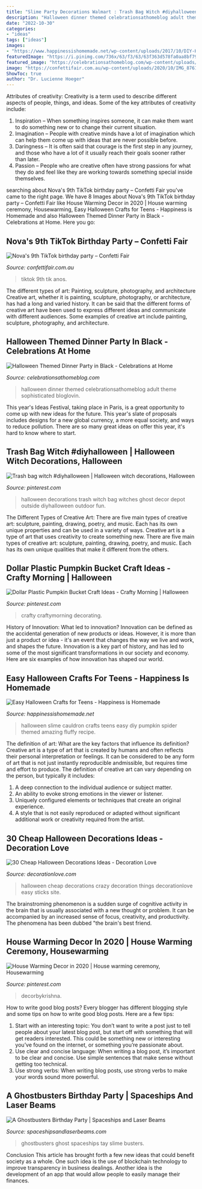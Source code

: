 ```yaml
---
title: "Slime Party Decorations Walmart : Trash Bag Witch #diyhalloween"
description: "Halloween dinner themed celebrationsathomeblog adult theme sophisticated bloglovin"
date: "2022-10-30"
categories:
- "ideas"
tags: ["ideas"]
images:
- "https://www.happinessishomemade.net/wp-content/uploads/2017/10/DIY-Halloween-Slime.jpg"
featuredImage: "https://i.pinimg.com/736x/63/f3/63/63f363d578fa0aa8bf795b8f50d54703.jpg"
featured_image: "https://celebrationsathomeblog.com/wp-content/uploads/2017/09/halloween-dinner-party.jpg"
image: "https://confettifair.com.au/wp-content/uploads/2020/10/IMG_8761.jpg"
ShowToc: true
author: "Dr. Lucienne Hoeger"
---
```



Attributes of creativity:
Creativity is a term used to describe different aspects of people, things, and ideas. Some of the key attributes of creativity include: 
1. Inspiration – When something inspires someone, it can make them want to do something new or to change their current situation.
2. Imagination – People with creative minds have a lot of imagination which can help them come up with ideas that are never possible before. 
3. Daringness – It is often said that courage is the first step in any journey, and those who have a lot of it usually reach their goals sooner rather than later. 
4. Passion – People who are creative often have strong passions for what they do and feel like they are working towards something special inside themselves.

	

		
searching about Nova&#039;s 9th TikTok birthday party – Confetti Fair you've came to the right page. We have 8 Images about Nova&#039;s 9th TikTok birthday party – Confetti Fair like House Warming Decor in 2020 | House warming ceremony, Housewarming, Easy Halloween Crafts for Teens - Happiness is Homemade and also Halloween Themed Dinner Party in Black - Celebrations at Home. Here you go:
		
    
## Nova&#039;s 9th TikTok Birthday Party – Confetti Fair

<img loading=lazy src="https://confettifair.com.au/wp-content/uploads/2020/10/IMG_8761.jpg" onerror="this.onerror=null;this.src='https://tse3.mm.bing.net/th?id=OIP.EFy_CQ1gGHjUw1bDknZnzwHaJ4&amp;pid=15.1';" alt="Nova&#039;s 9th TikTok birthday party – Confetti Fair">

_Source: confettifair.com.au_

>tiktok 9th tik anos. 

	

The different types of art: Painting, sculpture, photography, and architecture
Creative art, whether it is painting, sculpture, photography, or architecture, has had a long and varied history. It can be said that the different forms of creative art have been used to express different ideas and communicate with different audiences. Some examples of creative art include painting, sculpture, photography, and architecture.

    
## Halloween Themed Dinner Party In Black - Celebrations At Home

<img loading=lazy src="https://celebrationsathomeblog.com/wp-content/uploads/2017/09/halloween-dinner-party.jpg" onerror="this.onerror=null;this.src='https://tse2.mm.bing.net/th?id=OIP.3uYt2VeItEFYMznRzHHVggHaLH&amp;pid=15.1';" alt="Halloween Themed Dinner Party in Black - Celebrations at Home">

_Source: celebrationsathomeblog.com_

>halloween dinner themed celebrationsathomeblog adult theme sophisticated bloglovin. 

	

This year's Ideas Festival, taking place in Paris, is a great opportunity to come up with new ideas for the future. This year's slate of proposals includes designs for a new global currency, a more equal society, and ways to reduce pollution. There are so many great ideas on offer this year, it's hard to know where to start.

    
## Trash Bag Witch #diyhalloween | Halloween Witch Decorations, Halloween

<img loading=lazy src="https://i.pinimg.com/736x/c7/44/14/c744149941b181cb3c74ccc064aef6ea--halloween-party-ideas-witches.jpg" onerror="this.onerror=null;this.src='https://tse4.mm.bing.net/th?id=OIP.L1-yHjjnBlAmKbbTL9Sb9AHaLf&amp;pid=15.1';" alt="Trash bag witch #diyhalloween | Halloween witch decorations, Halloween">

_Source: pinterest.com_

>halloween decorations trash witch bag witches ghost decor depot outside diyhalloween outdoor fun. 

	

The Different Types of Creative Art: There are five main types of creative art: sculpture, painting, drawing, poetry, and music. Each has its own unique properties and can be used in a variety of ways.
Creative art is a type of art that uses creativity to create something new. There are five main types of creative art: sculpture, painting, drawing, poetry, and music. Each has its own unique qualities that make it different from the others.

    
## Dollar Plastic Pumpkin Bucket Craft Ideas - Crafty Morning | Halloween

<img loading=lazy src="https://i.pinimg.com/736x/63/f3/63/63f363d578fa0aa8bf795b8f50d54703.jpg" onerror="this.onerror=null;this.src='https://tse2.mm.bing.net/th?id=OIP.0vC4raTpLaUGN-Egtel0GQHaKk&amp;pid=15.1';" alt="Dollar Plastic Pumpkin Bucket Craft Ideas - Crafty Morning | Halloween">

_Source: pinterest.com_

>crafty craftymorning decorating. 

	

History of Innovation: What led to innovation?
Innovation can be defined as the accidental generation of new products or ideas. However, it is more than just a product or idea - it's an event that changes the way we live and work, and shapes the future. Innovation is a key part of history, and has led to some of the most significant transformations in our society and economy. Here are six examples of how innovation has shaped our world.

    
## Easy Halloween Crafts For Teens - Happiness Is Homemade

<img loading=lazy src="https://www.happinessishomemade.net/wp-content/uploads/2017/10/DIY-Halloween-Slime.jpg" onerror="this.onerror=null;this.src='https://tse3.mm.bing.net/th?id=OIP.FYY-2wTse3Nw0zLwzNyStQHaLG&amp;pid=15.1';" alt="Easy Halloween Crafts for Teens - Happiness is Homemade">

_Source: happinessishomemade.net_

>halloween slime cauldron crafts teens easy diy pumpkin spider themed amazing fluffy recipe. 

	

The definition of art: What are the key factors that influence its definition?
Creative art is a type of art that is created by humans and often reflects their personal interpretation or feelings. It can be considered to be any form of art that is not just instantly reproducible andmissible, but requires time and effort to produce. The definition of creative art can vary depending on the person, but typically it includes:
1. A deep connection to the individual audience or subject matter.
2. An ability to evoke strong emotions in the viewer or listener.
3. Uniquely configured elements or techniques that create an original experience.
4. A style that is not easily reproduced or adapted without significant additional work or creativity required from the artist.

    
## 30 Cheap Halloween Decorations Ideas - Decoration Love

<img loading=lazy src="http://www.decorationlove.com/wp-content/uploads/2016/05/Crazy-Cheap-Halloween-Decorations.jpg" onerror="this.onerror=null;this.src='https://tse3.mm.bing.net/th?id=OIP.OvdkKDaLaCwBqJn4bAVf6AHaKZ&amp;pid=15.1';" alt="30 Cheap Halloween Decorations Ideas - Decoration Love">

_Source: decorationlove.com_

>halloween cheap decorations crazy decoration things decorationlove easy sticks site. 

	

The brainstroming phenomenon is a sudden surge of cognitive activity in the brain that is usually associated with a new thought or problem. It can be accompanied by an increased sense of focus, creativity, and productivity. The phenomena has been dubbed "the brain's best friend.

    
## House Warming Decor In 2020 | House Warming Ceremony, Housewarming

<img loading=lazy src="https://i.pinimg.com/736x/cb/5b/29/cb5b29ba5bf709f148ab3fa9b5c0c700.jpg" onerror="this.onerror=null;this.src='https://tse1.mm.bing.net/th?id=OIP.W5p-3GX7S-l9pfWpAi2SZQHaE8&amp;pid=15.1';" alt="House Warming Decor in 2020 | House warming ceremony, Housewarming">

_Source: pinterest.com_

>decorbykrishna. 

	

How to write good blog posts?
Every blogger has different blogging style and some tips on how to write good blog posts. Here are a few tips: 
1. Start with an interesting topic: You don’t want to write a post just to tell people about your latest blog post, but start off with something that will get readers interested. This could be something new or interesting you’ve found on the internet, or something you’re passionate about. 
2. Use clear and concise language: When writing a blog post, it’s important to be clear and concise. Use simple sentences that make sense without getting too technical. 
3. Use strong verbs: When writing blog posts, use strong verbs to make your words sound more powerful.

    
## A Ghostbusters Birthday Party | Spaceships And Laser Beams

<img loading=lazy src="http://spaceshipsandlaserbeams.com/wp-content/uploads/2015/09/boys-ghostbusters-birthday-party-ideas.jpg" onerror="this.onerror=null;this.src='https://tse3.mm.bing.net/th?id=OIP.WaS_pQ8jkcG2mYz-OTP4WAHaLH&amp;pid=15.1';" alt="A Ghostbusters Birthday Party | Spaceships and Laser Beams">

_Source: spaceshipsandlaserbeams.com_

>ghostbusters ghost spaceships tay slime busters. 

	

Conclusion
This article has brought forth a few new ideas that could benefit society as a whole. One such idea is the use of blockchain technology to improve transparency in business dealings. Another idea is the development of an app that would allow people to easily manage their finances.

